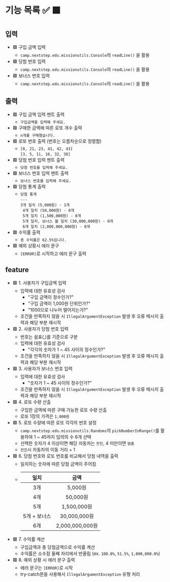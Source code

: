# 기능 목록 ✅ 🟩

## 입력

- 🟩 구입 금액 입력
    - `camp.nextstep.edu.missionutils.Console`의 `readLine()` 을 활용
- 🟩 당첨 번호 입력
    - `camp.nextstep.edu.missionutils.Console`의 `readLine()` 을 활용
- 🟩 보너스 번호 입력
    - `camp.nextstep.edu.missionutils.Console`의 `readLine()` 을 활용

## 출력

- 🟩 구입 금액 입력 멘트 출력
    - `구입금액을 입력해 주세요.`
- 🟩 구매한 금액에 따른 로또 개수 출력
    - `n개를 구매했습니다.`
- 🟩 로또 번호 출력 (번호는 오름차순으로 정렬함)
    - `[8, 21, 23, 41, 42, 43]`<br>`[3, 5, 11, 16, 32, 38] `
- 🟩 당첨 번호 입력 멘트 출력
    - `당첨 번호를 입력해 주세요.`
- 🟩 보너스 번호 입력 멘트 출력
    - `보너스 번호를 입력해 주세요.`
- 🟩 당첨 통계 출력
    - `당첨 통계`<br>`---`<br>
      `3개 일치 (5,000원) - 1개`<br>`
      4개 일치 (50,000원) - 0개`<br>`
      5개 일치 (1,500,000원) - 0개`<br>`
      5개 일치, 보너스 볼 일치 (30,000,000원) - 0개`<br>`
      6개 일치 (2,000,000,000원) - 0개`
- 🟩 수익률 출력
    - `총 수익률은 62.5%입니다.`
- 🟩 예외 상황시 에러 문구
    - `[ERROR]`로 시작하고 에러 문구 출력

## feature

- 🟩 1. 사용자가 구입금액 입력
    - 입력에 대한 유효성 검사
        - "구입 금액이 정수인가?"
        - "구입 금액이 1,000원 단위인가?"
        - "1000으로 나누어 떨어지는가?"
    - 조건을 만족하지 않을 시 `IllegalArgumentException` 발생 후 오류 메시지 출력과 해당 부분 재시작
- 🟩 2. 사용자가 당첨 번호 입력
    - 번호는 쉼표(,)를 기준으로 구분
    - 입력에 대한 유효성 검사
        - "각각의 숫자가 1 ~ 45 사이의 정수인가?"
    - 조건을 만족하지 않을 시 `IllegalArgumentException` 발생 후 오류 메시지 출력과 해당 부분 재시작
- 🟩 3. 사용자가 보너스 번호 입력
    - 입력에 대한 유효성 검사
        - "숫자가 1 ~ 45 사이의 정수인가?"
    - 조건을 만족하지 않을 시 `IllegalArgumentException` 발생 후 오류 메시지 출력과 해당 부분 재시작
- 🟩 4. 로또 수량 산출
    - 구입한 금액에 따른 구매 가능한 로또 수량 산출
    - 로또 1장의 가격은 `1,000원`
- 🟩 5. 로또 수량에 따른 로또 각각의 번호 설정
    - `camp.nextstep.edu.missionutils.Randoms`의 `pickNumberInRange()`를 활용하여 1 ~ 45까지 임의의 수 6개 선택
    - 선택한 숫자가 4 이상이면 해당 자동차는 `전진`, 4 미만이면 `멈춤`
    - `전진`시 자동차의 이동 거리 + 1
- 🟩 6. 당첨 번호와 로또 번호를 비교해서 당첨 내역을 출력
    - 일치하는 숫자에 따른 당첨 금액이 주어짐 
    - |    일치    |         금액          |
      |:--------:|:-------------------:|
      |    3개    |       5,000원        |
      |    4개    |       50,000원       |
      |    5개    |     1,500,000원      |
      | 5개 + 보너스 |     30,000,000원     |
      |    6개    |   2,000,000,000원    |
- 🟩 7. 수익률 계산
    - 구입금액과 총 당첨금액으로 수익률 계산
    - 수익률은 소수점 둘째 자리에서 반올림 (ex. `100.0%`, `51.5%`, `1,000,000.0%`)
- 🟩 8. 예외 상황 시 에러 문구 출력
    - 에러 문구는 `[ERROR]`로 시작
    - try-catch문을 사용해서 `IllegalArgumentException` 유형 처리